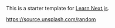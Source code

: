 This is a starter template for [Learn Next.js](https://nextjs.org/learn).

https://source.unsplash.com/random

